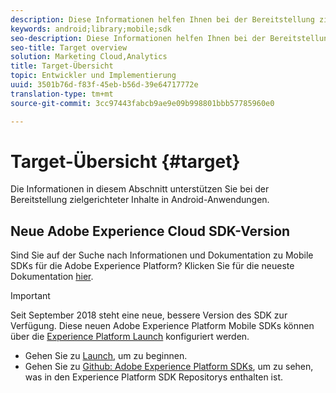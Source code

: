 ```yaml
---
description: Diese Informationen helfen Ihnen bei der Bereitstellung zielgerichteter Inhalte in Android-Anwendungen.
keywords: android;library;mobile;sdk
seo-description: Diese Informationen helfen Ihnen bei der Bereitstellung zielgerichteter Inhalte in Android-Anwendungen.
seo-title: Target overview
solution: Marketing Cloud,Analytics
title: Target-Übersicht
topic: Entwickler und Implementierung
uuid: 3501b76d-f83f-45eb-b56d-39e64717772e
translation-type: tm+mt
source-git-commit: 3cc97443fabcb9ae9e09b998801bbb57785960e0

---
```



# Target-Übersicht {#target}

Die Informationen in diesem Abschnitt unterstützen Sie bei der Bereitstellung zielgerichteter Inhalte in Android-Anwendungen.

## Neue Adobe Experience Cloud SDK-Version

Sind Sie auf der Suche nach Informationen und Dokumentation zu Mobile SDKs für die Adobe Experience Platform? Klicken Sie für die neueste Dokumentation [hier](https://aep-sdks.gitbook.io/docs/).

>[!IMPORTANT]
>
>Seit September 2018 steht eine neue, bessere Version des SDK zur Verfügung. Diese neuen Adobe Experience Platform Mobile SDKs können über die [Experience Platform Launch](https://www.adobe.com/experience-platform/launch.html) konfiguriert werden.

* Gehen Sie zu [Launch](https://launch.adobe.com/), um zu beginnen.
* Gehen Sie zu [Github: Adobe Experience Platform SDKs](https://github.com/Adobe-Marketing-Cloud/acp-sdks), um zu sehen, was in den Experience Platform SDK Repositorys enthalten ist.